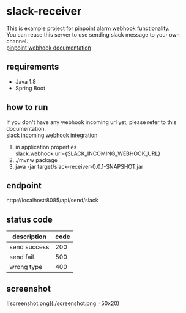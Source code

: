 # slack-receiver
This is example project for pinpoint alarm webhook functionality.  
You can reuse this server to use sending slack message to your own channel.  
[pinpoint webhook documentation](https://pinpoint-apm.github.io/pinpoint/alarm.html)

## requirements
- Java 1.8
- Spring Boot

## how to run
If you don't have any webhook incoming url yet, please refer to this documentation.  
[slack incoming webhook integration](https://api.slack.com/messaging/webhooks)
1. in application.properties  
slack.webhook.url={SLACK_INCOMING_WEBHOOK_URL}
2. ./mvnw package  
3. java -jar target/slack-receiver-0.0.1-SNAPSHOT.jar

## endpoint
http://localhost:8085/api/send/slack

## status code
| description  | code |
|--------------|------|
| send success | 200  |
| send fail    | 500  |
| wrong type   | 400  |

## screenshot
![screenshot.png](./screenshot.png =50x20)
